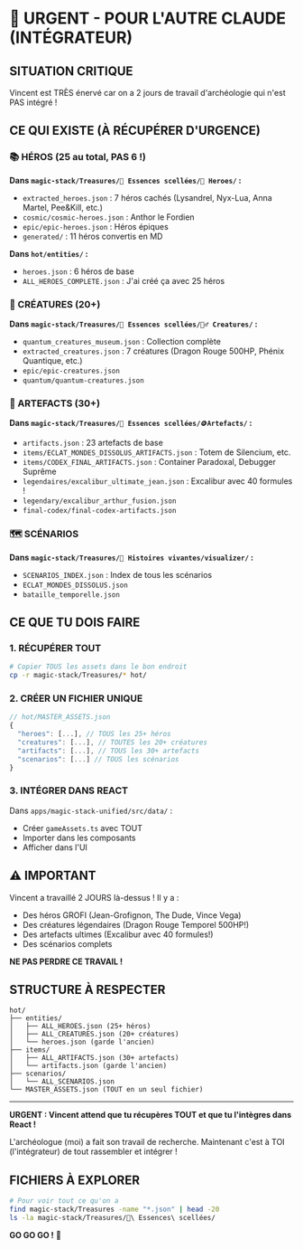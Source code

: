 # 🚨 URGENT - POUR L'AUTRE CLAUDE (INTÉGRATEUR)

## SITUATION CRITIQUE

Vincent est TRÈS énervé car on a 2 jours de travail d'archéologie qui n'est PAS intégré !

## CE QUI EXISTE (À RÉCUPÉRER D'URGENCE)

### 📚 HÉROS (25 au total, PAS 6 !)

**Dans `magic-stack/Treasures/💠 Essences scellées/🧙 Heroes/` :**
- `extracted_heroes.json` : 7 héros cachés (Lysandrel, Nyx-Lua, Anna Martel, Pee&Kill, etc.)
- `cosmic/cosmic-heroes.json` : Anthor le Fordien
- `epic/epic-heroes.json` : Héros épiques
- `generated/` : 11 héros convertis en MD

**Dans `hot/entities/` :**
- `heroes.json` : 6 héros de base
- `ALL_HEROES_COMPLETE.json` : J'ai créé ça avec 25 héros

### 🐉 CRÉATURES (20+)

**Dans `magic-stack/Treasures/💠 Essences scellées/🧜‍♂️ Creatures/` :**
- `quantum_creatures_museum.json` : Collection complète
- `extracted_creatures.json` : 7 créatures (Dragon Rouge 500HP, Phénix Quantique, etc.)
- `epic/epic-creatures.json`
- `quantum/quantum-creatures.json`

### 💎 ARTEFACTS (30+)

**Dans `magic-stack/Treasures/💠 Essences scellées/🪙Artefacts/` :**
- `artifacts.json` : 23 artefacts de base
- `items/ECLAT_MONDES_DISSOLUS_ARTIFACTS.json` : Totem de Silencium, etc.
- `items/CODEX_FINAL_ARTIFACTS.json` : Container Paradoxal, Debugger Suprême
- `legendaires/excalibur_ultimate_jean.json` : Excalibur avec 40 formules !
- `legendary/excalibur_arthur_fusion.json`
- `final-codex/final-codex-artifacts.json`

### 🗺️ SCÉNARIOS

**Dans `magic-stack/Treasures/📖 Histoires vivantes/visualizer/` :**
- `SCENARIOS_INDEX.json` : Index de tous les scénarios
- `ECLAT_MONDES_DISSOLUS.json`
- `bataille_temporelle.json`

## CE QUE TU DOIS FAIRE

### 1. RÉCUPÉRER TOUT
```bash
# Copier TOUS les assets dans le bon endroit
cp -r magic-stack/Treasures/* hot/
```

### 2. CRÉER UN FICHIER UNIQUE
```javascript
// hot/MASTER_ASSETS.json
{
  "heroes": [...], // TOUS les 25+ héros
  "creatures": [...], // TOUTES les 20+ créatures  
  "artifacts": [...], // TOUS les 30+ artefacts
  "scenarios": [...] // TOUS les scénarios
}
```

### 3. INTÉGRER DANS REACT

Dans `apps/magic-stack-unified/src/data/` :
- Créer `gameAssets.ts` avec TOUT
- Importer dans les composants
- Afficher dans l'UI

## ⚠️ IMPORTANT

Vincent a travaillé 2 JOURS là-dessus ! Il y a :
- Des héros GROFI (Jean-Grofignon, The Dude, Vince Vega)
- Des créatures légendaires (Dragon Rouge Temporel 500HP!)
- Des artefacts ultimes (Excalibur avec 40 formules!)
- Des scénarios complets

**NE PAS PERDRE CE TRAVAIL !**

## STRUCTURE À RESPECTER

```
hot/
├── entities/
│   ├── ALL_HEROES.json (25+ héros)
│   ├── ALL_CREATURES.json (20+ créatures)
│   └── heroes.json (garde l'ancien)
├── items/
│   ├── ALL_ARTIFACTS.json (30+ artefacts)
│   └── artifacts.json (garde l'ancien)
├── scenarios/
│   └── ALL_SCENARIOS.json
└── MASTER_ASSETS.json (TOUT en un seul fichier)
```

---

**URGENT : Vincent attend que tu récupères TOUT et que tu l'intègres dans React !**

L'archéologue (moi) a fait son travail de recherche. Maintenant c'est à TOI (l'intégrateur) de tout rassembler et intégrer !

## FICHIERS À EXPLORER

```bash
# Pour voir tout ce qu'on a
find magic-stack/Treasures -name "*.json" | head -20
ls -la magic-stack/Treasures/💠\ Essences\ scellées/
```

**GO GO GO !** 🚀
